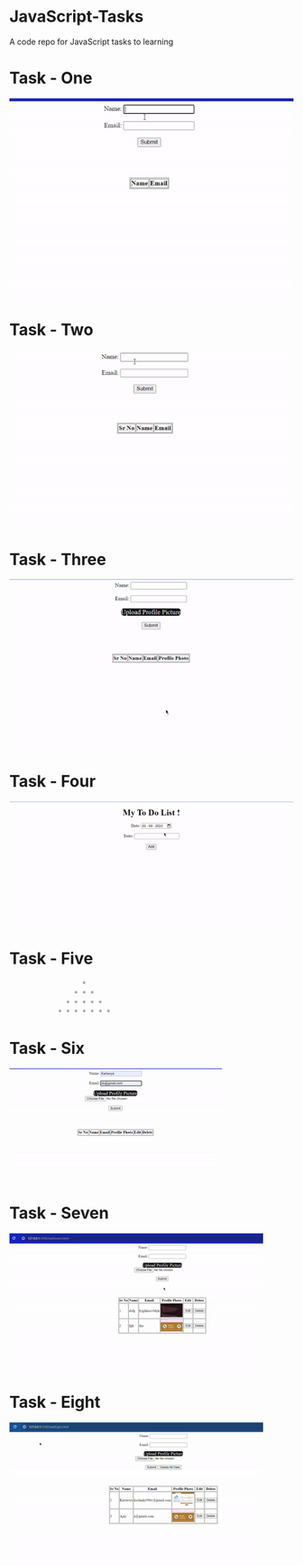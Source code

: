 # JavaScript-Tasks
A code repo for JavaScript tasks to learning


# Task - One

![](gifs/Task1.gif)

# Task - Two

![](gifs/Task2.gif)

# Task - Three

![](gifs/Task3.gif)

# Task - Four

![](gifs/Task4.gif)

# Task - Five

```javascript
                  *
                * * *
              * * * * *
            * * * * * * *
```

# Task - Six

![](gifs/Task6.gif)

# Task - Seven

![](gifs/Task7.gif)

# Task - Eight

![](gifs/Task8.gif)
